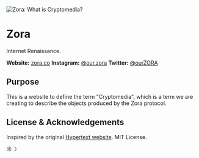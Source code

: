 ![Zora: What is Cryptomedia?](https://upload.wikimedia.org/wikipedia/commons/e/eb/The_Gallery_of_Cornelis_van_der_Geest.JPG)


# Zora

Internet Renaissance.

**Website:** [zora.co](zora.co)
**Instagram:** [@our.zora](instagram.com/our.zora)
**Twitter:** [@ourZORA](twitter.com/ourZORA)

## Purpose

This is a website to define the term "Cryptomedia", which is a term we are creating to describe the objects produced by the Zora protocol.


## License & Acknowledgements

Inspired by the original [Hypertext website](https://www.w3.org/WhatIs.html).
MIT License.

☼☽ 



